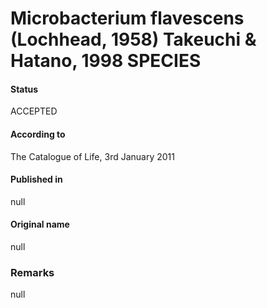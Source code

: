 # Microbacterium flavescens (Lochhead, 1958) Takeuchi & Hatano, 1998 SPECIES

#### Status
ACCEPTED

#### According to
The Catalogue of Life, 3rd January 2011

#### Published in
null

#### Original name
null

### Remarks
null